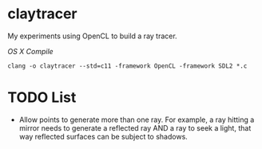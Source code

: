 claytracer
==========

My experiments using OpenCL to build a ray tracer.

*OS X Compile*

    clang -o claytracer --std=c11 -framework OpenCL -framework SDL2 *.c

TODO List
=========

* Allow points to generate more than one ray. For example, a ray hitting a mirror needs to generate a reflected ray AND a ray to seek a light, that way reflected surfaces can be subject to shadows.
